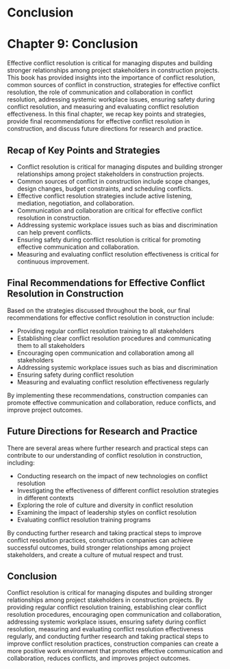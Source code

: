# Conclusion

Chapter 9: Conclusion
=====================

Effective conflict resolution is critical for managing disputes and building stronger relationships among project stakeholders in construction projects. This book has provided insights into the importance of conflict resolution, common sources of conflict in construction, strategies for effective conflict resolution, the role of communication and collaboration in conflict resolution, addressing systemic workplace issues, ensuring safety during conflict resolution, and measuring and evaluating conflict resolution effectiveness. In this final chapter, we recap key points and strategies, provide final recommendations for effective conflict resolution in construction, and discuss future directions for research and practice.

Recap of Key Points and Strategies
----------------------------------

* Conflict resolution is critical for managing disputes and building stronger relationships among project stakeholders in construction projects.
* Common sources of conflict in construction include scope changes, design changes, budget constraints, and scheduling conflicts.
* Effective conflict resolution strategies include active listening, mediation, negotiation, and collaboration.
* Communication and collaboration are critical for effective conflict resolution in construction.
* Addressing systemic workplace issues such as bias and discrimination can help prevent conflicts.
* Ensuring safety during conflict resolution is critical for promoting effective communication and collaboration.
* Measuring and evaluating conflict resolution effectiveness is critical for continuous improvement.

Final Recommendations for Effective Conflict Resolution in Construction
-----------------------------------------------------------------------

Based on the strategies discussed throughout the book, our final recommendations for effective conflict resolution in construction include:

* Providing regular conflict resolution training to all stakeholders
* Establishing clear conflict resolution procedures and communicating them to all stakeholders
* Encouraging open communication and collaboration among all stakeholders
* Addressing systemic workplace issues such as bias and discrimination
* Ensuring safety during conflict resolution
* Measuring and evaluating conflict resolution effectiveness regularly

By implementing these recommendations, construction companies can promote effective communication and collaboration, reduce conflicts, and improve project outcomes.

Future Directions for Research and Practice
-------------------------------------------

There are several areas where further research and practical steps can contribute to our understanding of conflict resolution in construction, including:

* Conducting research on the impact of new technologies on conflict resolution
* Investigating the effectiveness of different conflict resolution strategies in different contexts
* Exploring the role of culture and diversity in conflict resolution
* Examining the impact of leadership styles on conflict resolution
* Evaluating conflict resolution training programs

By conducting further research and taking practical steps to improve conflict resolution practices, construction companies can achieve successful outcomes, build stronger relationships among project stakeholders, and create a culture of mutual respect and trust.

Conclusion
----------

Conflict resolution is critical for managing disputes and building stronger relationships among project stakeholders in construction projects. By providing regular conflict resolution training, establishing clear conflict resolution procedures, encouraging open communication and collaboration, addressing systemic workplace issues, ensuring safety during conflict resolution, measuring and evaluating conflict resolution effectiveness regularly, and conducting further research and taking practical steps to improve conflict resolution practices, construction companies can create a more positive work environment that promotes effective communication and collaboration, reduces conflicts, and improves project outcomes.